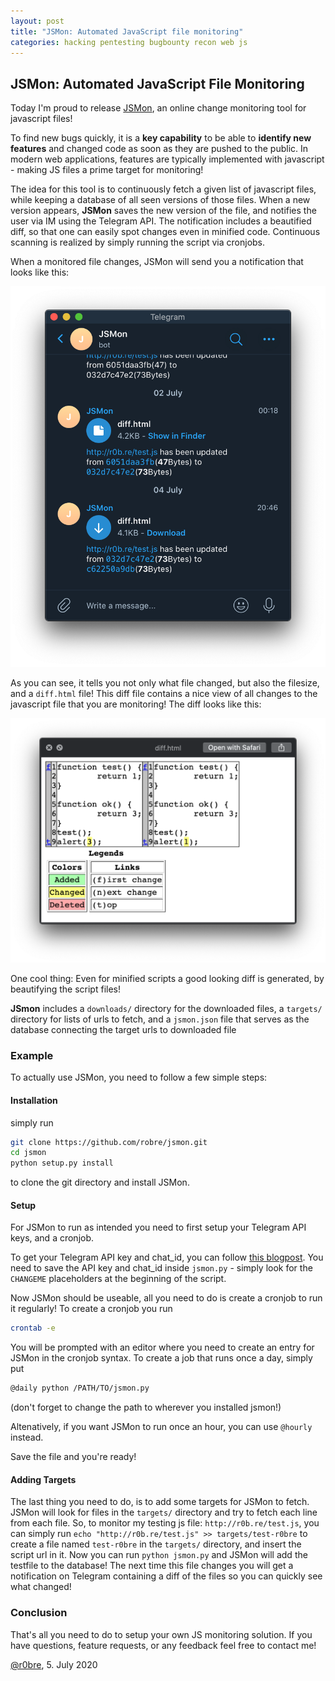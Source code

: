 ```yaml
---
layout: post
title: "JSMon: Automated JavaScript file monitoring"
categories: hacking pentesting bugbounty recon web js
---
```


## JSMon: Automated JavaScript File Monitoring
Today I'm proud to release [JSMon](https://github.com/robre/jsmon), an online change monitoring tool for javascript files!

To find new bugs quickly, it is a **key capability** to be able to **identify new features** and changed code as soon as they are pushed to the public. In modern web applications, features are typically implemented with javascript - making JS files a prime target for monitoring!

The idea for this tool is to continuously fetch a given list of javascript files, while keeping a database of all seen versions of those files. When a new version appears, **JSMon** saves the new version of the file, and notifies the user via IM using the Telegram API. The notification includes a beautified diff, so that one can easily spot changes even in minified code.
Continuous scanning is realized by simply running the script via cronjobs. 

When a monitored file changes, JSMon will send you a notification that looks like this:

![](/assets/jsmontelegram.png)

As you can see, it tells you not only what file changed, but also the filesize, and a ``diff.html`` file! This diff file contains a nice view of all changes to the javascript file that you are monitoring!
The diff looks like this:

![](/assets/jsmondiff.png)

One cool thing: Even for minified scripts a good looking diff is generated, by beautifying the script files!

**JSmon** includes a `downloads/` directory for the downloaded files, a `targets/` directory for lists of urls to fetch, and a `jsmon.json` file that serves as the database connecting the target urls to downloaded file

### Example

To actually use JSMon, you need to follow a few simple steps:

#### Installation

simply run 
```bash
git clone https://github.com/robre/jsmon.git 
cd jsmon
python setup.py install
```
to clone the git directory and install JSMon.

#### Setup

For JSMon to run as intended you need to first setup your Telegram API keys, and a cronjob.

To get your Telegram API key and chat_id, you can follow [this blogpost](https://blog.r0b.re/automation/bash/2020/06/30/setup-telegram-notifications-for-your-shell.html).
You need to save the API key and chat_id inside `jsmon.py` - simply look for the `CHANGEME` placeholders at the beginning of the script.

Now JSMon should be useable, all you need to do is create a cronjob to run it regularly! To create a cronjob you run 
```bash
crontab -e
```
You will be prompted with an editor where you need to create an entry for JSMon in the cronjob syntax. To create a job that runs once a day, simply put 
```bash
@daily python /PATH/TO/jsmon.py
```
(don't forget to change the path to wherever you installed jsmon!)

Altenatively, if you want JSMon to run once an hour, you can use `@hourly` instead.

Save the file and you're ready!

#### Adding Targets
The last thing you need to do, is to add some targets for JSMon to fetch. JSMon will look for files in the `targets/` directory and try to fetch each line from each file. So, to monitor my testing js file: `http://r0b.re/test.js`, you can simply run `echo "http://r0b.re/test.js" >> targets/test-r0bre` to create a file named `test-r0bre` in the `targets/` directory, and insert the script url in it.
Now you can run `python jsmon.py` and JSMon will add the testfile to the database! The next time this file changes you will get a notification on Telegram containing a diff of the files so you can quickly see what changed!

### Conclusion

That's all you need to do to setup your own JS monitoring solution. If you have questions, feature requests, or any feedback feel free to contact me!


[@r0bre](https://twitter.com/r0bre), 5. July 2020

